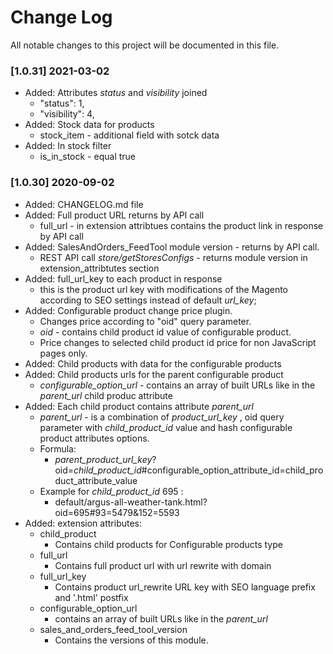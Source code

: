 # Change Log

All notable changes to this project will be documented in this file.
### [1.0.31] 2021-03-02

  * Added: Attributes *status* and *visibility* joined
      - "status": 1,
      - "visibility": 4,
  * Added: Stock data for products 
      - stock_item - additional field with sotck data
  * Added: In stock filter
      - is_in_stock - equal true
        
### [1.0.30] 2020-09-02

  * Added: CHANGELOG.md file
  * Added: Full product URL returns by API call 
      - full_url - in extension attribtues contains the product link in response by API call 
  * Added: SalesAndOrders_FeedTool module version - returns by API call.
      - REST API call  *store/getStoresConfigs* - returns module version in extension_attribtutes section  
  * Added: full_url_key to each product in response
      - this is the product url key with modifications of the Magento according to SEO settings instead of default *url_key*;
  * Added: Configurable product change price plugin. 
      - Changes price according to "oid" query parameter.
      - *oid* - contains child product id value of configurable product.
      - Price changes to selected child product id price for non JavaScript pages only. 
  * Added: Child products with data for the configurable products
  * Added: Child products urls for the parent configurable product
      - *configurable_option_url*  - contains an array of built URLs like  in the *parent_url* child produc attribute
  * Added: Each child product contains attribute *parent_url* 
      - *parent_url* - is a combination of *product_url_key* , oid query parameter with *child_product_id* value and hash configurable product attributes options.
      - Formula:
          - *parent_product_url_key*?oid=*child_product_id*#configurable_option_attribute_id=child_product_attribute_value   
      - Example for *child_product_id* 695 : 
          - default/argus-all-weather-tank.html?oid=695#93=5479&152=5593
  * Added: extension attributes:
      - child_product
          - Contains child products for Configurable products type 
      - full_url
          - Contains full product url with url rewrite with domain
      - full_url_key
          - Contains product url_rewrite URL key with SEO language prefix and '.html' postfix
     - configurable_option_url
         - contains an array of built URLs like  in the *parent_url*
     - sales_and_orders_feed_tool_version
         - Contains the versions of this module.
     
      
